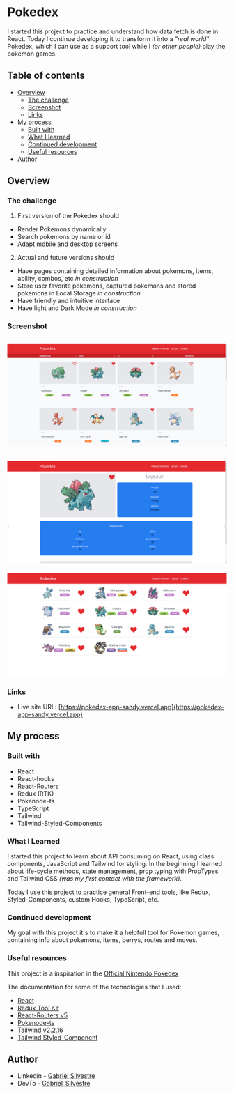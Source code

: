 # Pokedex

I started this project to practice and understand how data fetch is done in React.
Today I continue developing it to transform it into a _"real world"_ Pokedex, which I can use as a support tool while I _(or other people)_ play the pokemon games.

## Table of contents

- [Overview](#overview)
  - [The challenge](#the-challenge)
  - [Screenshot](#screenshot)
  - [Links](#links)
- [My process](#my-process)
  - [Built with](#built-with)
  - [What I learned](#what-i-learned)
  - [Continued development](#continued-development)
  - [Useful resources](#useful-resources)
- [Author](#author)


## Overview

### The challenge

1. First version of the Pokedex should
- Render Pokemons dynamically
- Search pokemons by name or id
- Adapt mobile and desktop screens

2. Actual and future versions should
- Have pages containing detailed information about pokemons, items, ability, combos, etc _in construction_
- Store user favorite pokemons, captured pokemons and stored pokemons in Local Storage _in construction_
- Have friendly and intuitive interface
- Have light and Dark Mode _in construction_

### Screenshot

![](./src/assets/home_page_desktop.png)
---
![](./src/assets/pokemon_detail_page_desktop.png)
---
![](./src/assets/favorite_page_desktop.png)

### Links

- Live site URL: [https://pokedex-app-sandy.vercel.app](https://pokedex-app-sandy.vercel.app)

## My process

### Built with

- React
- React-hooks
- React-Routers
- Redux (RTK)
- Pokenode-ts
- TypeScript
- Tailwind
- Tailwind-Styled-Components

### What I Learned

I started this project to learn about API consuming on React, using class components, JavaScript and Tailwind for styling. In the beginning I learned about life-cycle methods, state management, prop typing with PropTypes and Tailwind CSS _(was my first contact with the framework)_.

Today I use this project to practice general Front-end tools, like Redux, Styled-Components, custom Hooks, TypeScript, etc.

### Continued development

My goal with this project it's to make it a helpfull tool for Pokemon games, containing info about pokemons, items, berrys, routes and moves.

### Useful resources

This project is a inspiration in the [Official Nintendo Pokedex](https://www.pokemon.com/br/pokedex/)

The documentation for some of the technologies that I used:

- [React](https://pt-br.reactjs.org)
- [Redux Tool Kit](https://redux-toolkit.js.org/introduction/getting-started)
- [React-Routers v5](https://v5.reactrouter.com/web/guides/quick-start)
- [Pokenode-ts](https://pokenode-ts-docs-gabb-c.vercel.app)
- [Tailwind v2.2.16](https://v2.tailwindcss.com/docs)
- [Tailwind Styled-Component](https://www.npmjs.com/package/tailwind-styled-components)

## Author

- Linkedin - [Gabriel Silvestre](https://www.linkedin.com/in/gabrielh-silvestre/)
- DevTo - [Gabriel_Silvestre](https://dev.to/gabrielhsilvestre)